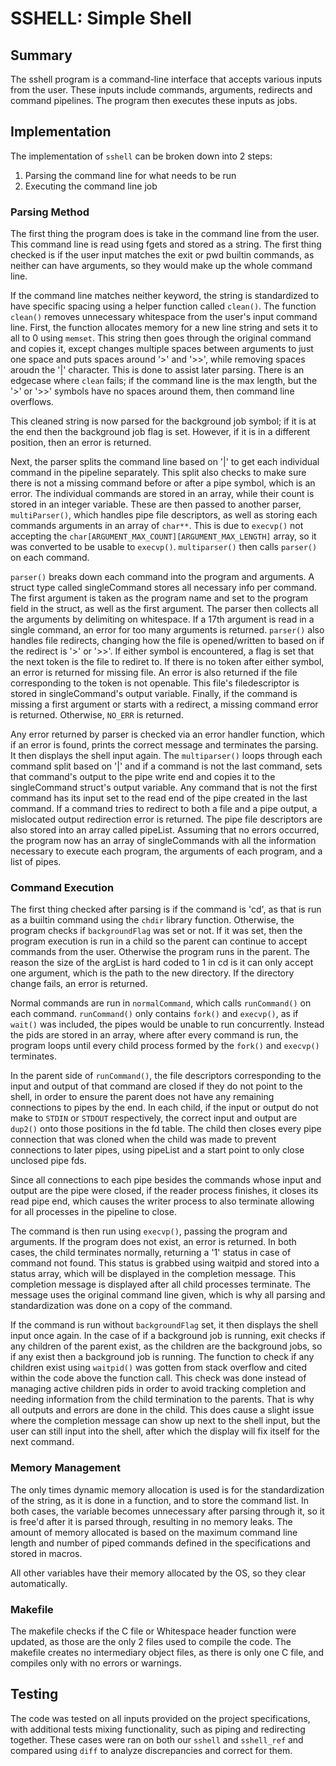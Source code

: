 # SSHELL: Simple Shell

## Summary

The sshell program is a command-line interface that accepts various inputs
from the user. These inputs include commands, arguments, redirects
and command pipelines. The program then executes these inputs as jobs.

## Implementation

The implementation of `sshell` can be broken down into 2 steps:

1. Parsing the command line for what needs to be run
2. Executing the command line job

### Parsing Method

The first thing the program does is take in the command line from the user.
This command line is read using fgets and stored as a string. The first
thing checked is if the user input matches the exit or pwd builtin commands,
as neither can have arguments, so they would make up the whole command line.

If the command line matches neither keyword, the string is standardized to
have specific spacing using a helper function called `clean()`. The function
`clean()` removes unnecessary whitespace from the user's input command line.
First, the function allocates memory for a new line string and sets it to
all to 0 using `memset`. This string then goes through the original
command and copies it, except changes multiple spaces between arguments
to just one space and puts spaces around '>' and '>>', while removing
spaces aroudn the '|' character. This is done to assist later parsing.
There is an edgecase where `clean` fails; if the command line is the
max length, but the '>' or '>>' symbols have no spaces around them, then
command line overflows.

This cleaned string is now parsed for the background job symbol; if
it is at the end then the background job flag is set. However, if
it is in a different position, then an error is returned.

Next, the parser splits the command line based on '|' to get each individual
command in the pipeline separately. This split also checks to make sure there
is not a missing command before or after a pipe symbol, which is an error. The
individual commands are stored in an array, while their count is stored in an
integer variable. These are then passed to another parser, `multiParser()`,
which handles pipe file descriptors, as well as storing each commands arguments
in an array of `char**`. This is due to `execvp()` not accepting the
`char[ARGUMENT_MAX_COUNT][ARGUMENT_MAX_LENGTH]` array, so it was converted to
be usable to `execvp()`. `multiparser()` then calls `parser()` on each command.

`parser()` breaks down each command into the program and arguments.
A struct type called singleCommand stores all necessary info per command.
The first argument is taken as the program name and set to the program
field in the struct, as well as the first argument. The parser then collects
all the arguments by delimiting on whitespace. If a 17th argument is read in
a single command, an error for too many arguments is returned. `parser()`
also handles file redirects, changing how the file is opened/written to
based on if the redirect is '>' or '>>'. If either symbol is encountered,
a flag is set that the next token is the file to rediret to. If there is
no token after either symbol, an error is returned for missing file. An
error is also returned if the file corresponding to the token is not openable.
This file's filedescriptor is stored in singleCommand's output variable.
Finally, if the command is missing a first argument or starts with a redirect,
a missing command error is returned. Otherwise, `NO_ERR` is returned.

Any error returned by parser is checked via an error handler function, which
if an error is found, prints the correct message and terminates the parsing.
It then displays the shell input again. The `multiparser()` loops through each
command split based on '|' and if a command is not the last command, sets
that command's output to the pipe write end and copies it to the singleCommand
struct's output variable. Any command that is not the first command has its
input set to the read end of the pipe created in the last command. If a
command tries to redirect to both a file and a pipe output, a mislocated
output redirection error is returned. The pipe file descriptors are also
stored into an array called pipeList. Assuming that no errors occurred, the
program now has an array of singleCommands with all the information necessary
to execute each program, the arguments of each program, and a list of pipes.

### Command Execution

The first thing checked after parsing is if the command is 'cd', as that
is run as a builtin command using the `chdir` library function. Otherwise,
the program checks if `backgroundFlag` was set or not. If it was set, then
the program execution is run in a child so the parent can continue to accept
commands from the user. Otherwise the program runs in the parent. The reason
the size of the argList is hard coded to 1 in cd is it can only accept one
argument, which is the path to the new directory. If the directory
change fails, an error is returned.

Normal commands are run in `normalCommand`, which calls `runCommand()` on each
command. `runCommand()`  only contains `fork()` and `execvp()`, as if
`wait()` was included, the pipes would be unable to run concurrently. Instead
the pids are stored in an array, where after every command is run, the
program loops until every child process formed by the `fork()` and `execvp()`
terminates. 

In the parent side of `runCommand()`, the file descriptors corresponding to the
input and output of that command are closed if they do not point to the shell,
in order to ensure the parent does not have any remaining connections to pipes
by the end. In each child, if the input or output do not make to `STDIN` or
`STDOUT` respectively, the correct input and output are `dup2()` onto those
positions in the fd table. The child then closes every pipe connection that
was cloned when the child was made to prevent connections to later pipes, using
pipeList and a start point to only close unclosed pipe fds.

Since all connections to each pipe besides the commands whose input and output
are the pipe were closed, if the reader process finishes, it closes its read
pipe end, which causes the writer process to also terminate allowing for all
processes in the pipeline to close.

The command is then run using `execvp()`, passing the program and arguments.
If the program does not exist, an error is returned. In both cases, the child
terminates normally, returning a '1' status in case of command not found.
This status is grabbed using waitpid and stored into a status array, which
will be displayed in the completion message. This completion message is
displayed after all child processes terminate. The message uses the original
command line given, which is why all parsing and standardization was done on a
copy of the command.

If the command is run without `backgroundFlag` set, it then displays the
shell input once again. In the case of if a background job is running, exit
checks if any children of the parent exist, as the children are the background
jobs, so if any exist then a background job is running. The function to check
if any children exist using `waitpid()` was gotten from stack overflow and cited
within the code above the function call. This check was done instead of
managing active children pids in order to avoid tracking completion and
needing information from the child termination to the parents. That is why all
outputs and errors are done in the child. This does cause a slight issue where
the completion message can show up next to the shell input, but the user can
still input into the shell, after which the display will fix itself for the next
command.

### Memory Management

The only times dynamic memory allocation is used is for the standardization of
the string, as it is done in a function, and to store the command list. In both
cases, the variable becomes unnecessary after parsing through it, so it
is free'd after it is parsed through, resulting in no memory leaks. The amount
of memory allocated is based on the maximum command line length and number
of piped commands defined in the specifications and stored in macros.

All other variables have their memory allocated by the OS, so they clear
automatically.

### Makefile

The makefile checks if the C file or Whitespace header function were updated,
as those are the only 2 files used to compile the code. The makefile creates
no intermediary object files, as there is only one C file, and compiles
only with no errors or warnings.

## Testing

The code was tested on all inputs provided on the project specifications,
with additional tests mixing functionality, such as piping and redirecting
together. These cases were ran on both our `sshell` and `sshell_ref`
and compared using `diff` to analyze discrepancies and correct for them.
